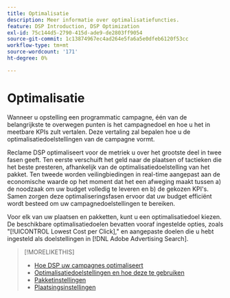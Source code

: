 ```yaml
---
title: Optimalisatie
description: Meer informatie over optimalisatiefuncties.
feature: DSP Introduction, DSP Optimization
exl-id: 75c144d5-2790-415d-ade9-de2803ff9054
source-git-commit: 1c13874967ec4ad264e5fa6a5e0dfeb6120f53cc
workflow-type: tm+mt
source-wordcount: '171'
ht-degree: 0%

---
```


# Optimalisatie

Wanneer u opstelling een programmatic campagne, één van de belangrijkste te overwegen punten is het campagnedoel en hoe u het in meetbare KPIs zult vertalen. Deze vertaling zal bepalen hoe u de optimalisatiedoelstellingen van de campagne vormt.

Reclame DSP optimaliseert voor de metriek u over het grootste deel in twee fasen geeft. Ten eerste verschuift het geld naar de plaatsen of tactieken die het beste presteren, afhankelijk van de optimalisatiedoelstelling van het pakket. Ten tweede worden veilingbiedingen in real-time aangepast aan de economische waarde op het moment dat het een afweging maakt tussen a) de noodzaak om uw budget volledig te leveren en b) de gekozen KPI&#39;s. Samen zorgen deze optimaliseringsfasen ervoor dat uw budget efficiënt wordt besteed om uw campagnedoelstellingen te bereiken.

Voor elk van uw plaatsen en pakketten, kunt u een optimalisatiedoel kiezen. De beschikbare optimalisatiedoelen bevatten vooraf ingestelde opties, zoals &quot;[!UICONTROL Lowest Cost per Click],&quot; en aangepaste doelen die u hebt ingesteld als doelstellingen in [!DNL Adobe Advertising Search].

>[!MORELIKETHIS]
>
> * [Hoe DSP uw campagnes optimaliseert](/help/dsp/optimization/optimization-how-dsp-optimizes-campaigns.md)
>* [Optimalisatiedoelstellingen en hoe deze te gebruiken](/help/dsp/optimization/optimization-goals.md)
>* [Pakketinstellingen](/help/dsp/campaign-management/packages/package-settings.md)
>* [Plaatsingsinstellingen](/help/dsp/campaign-management/placements/placement-settings.md)


